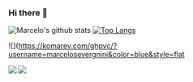 ### Hi there 👋

<!--
**marcelosevergnini/marcelosevergnini** is a ✨ _special_ ✨ repository because its `README.md` (this file) appears on your GitHub profile.

Here are some ideas to get you started:

- 🔭 I’m currently working on ...
- 🌱 I’m currently learning ...
- 👯 I’m looking to collaborate on ...
- 🤔 I’m looking for help with ...
- 💬 Ask me about ...
- 📫 How to reach me: ...
- 😄 Pronouns: ...
- ⚡ Fun fact: ...
-->

![Marcelo's github stats](https://github-readme-stats.vercel.app/api?username=marcelosevergnini&show_icons=true&theme=dark)
[![Top Langs](https://github-readme-stats.vercel.app/api/top-langs/?username=marcelosevergnini&layout=compact)](https://github.com/marcelosevergnini/github-readme-stats)

![](https://komarev.com/ghpvc/?username=marcelosevergnini&color=blue&style=flat

<a href="https://github.com/marcelosevergnini/github-readme-stats">
  <img align="left" src="https://github-readme-stats.vercel.app/api/pin/?username=marcelosevergnini&repo=github-readme-stats" />
</a>
<a href="https://github.com/marcelosevergnini/convoychat">
  <img align="left" src="https://github-readme-stats.vercel.app/api/pin/?username=marcelosevergnini&repo=convoychat" />
</a>

